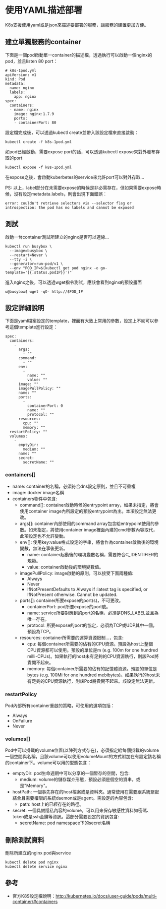 # 使用YAML描述部署

K8s支援使用yaml或是json來描述要部署的服務，讓服務的建置更加方便。

## 建立單獨服務的container

下面是一個pod啟動單一container的描述檔，透過執行可以啟動一個nginx的pod，並且listen 80 port：

```
# k8s-1pod.yml
apiVersion: v1
kind: Pod
metadata:
  name: nginx
  labels:
    app: nginx
spec:
  containers:
  - name: nginx
    image: nginx:1.7.9
    ports:
    - containerPort: 80
```

設定檔完成後，可以透過kubectl create並帶入該設定檔來直接啟動：

```
kubectl create -f k8s-1pod.yml
```

如pod已經啟動，需要expose port的話，可以透過kubectl expose來對外發布存取的port

```
kubectl expose -f k8s-1pod.yml
```

在expose之後，會啟動kuberbetes的service來允許port可以對外存取...

PS: 以上，label部分在未需要expose的時候是非必需存在，但如果需要expose時候，沒有設定metadata.labels，則會出現下面錯誤：

```
error: couldn't retrieve selectors via --selector flag or introspection: the pod has no labels and cannot be exposed
```

## 測試

啟動一台container測試所建立的nginx是否可以連線...

```
kubectl run busybox \
  --image=busybox \
  --restart=Never \
  --tty -i \
  --generator=run-pod/v1 \
  --env "POD_IP=$(kubectl get pod nginx -o go-template='{{.status.podIP}}')"
```

進入nginx之後，可以透過wget指令測試，應該會看到nginx的預設畫面

```
u@busybox$ wget -qO- http://$POD_IP
```

## 設定詳細說明

下面是yaml檔案設定的template，裡面有大致上常用的參數，設定上不妨可以參考這個template進行設定：

```
spec:
  containers:
    -
      args:
        - ""
      command:
        - ""
      env:
        -
          name: ""
          value: ""
      image: ""
      imagePullPolicy: ""
      name: ""
      ports:
        -
          containerPort: 0
          name: ""
          protocol: ""
      resources:
        cpu: ""
        memory: ""
  restartPolicy: ""
  volumes:
    -
      emptyDir:
        medium: ""
      name: ""
      secret:
        secretName: ""
```

### containers[]

* name: container的名稱，必須符合dns設定原則，並且不可重複
* image: docker image名稱
* containers物件中包含:
  * command[]: container啟動時候的entrypoint array，如果未指定，將會使用container image內所設定的預設entrypoint為主。本項設定無法更改。
  * args[]: container內部使用的command array包含給entrypoint使用的參數。如未指定，將使用container image裡面內建的cmd參數內容取代，此項設定也不允許變動。
  * env[]: 使用key:value格式設定的字串，將會作為container啟動後的環境變數，無法在事後更新。
    * name: container起動後的環境變數名稱，需要符合C_IDENTIFIER的規範。
    * value: container啟動後的環境變數值。
  * imagePullPolicy: image啟動的原則，可以接受下面兩種值:
    * Always
    * Never
    * IfNotPresentDefaults to Always if :latest tag is specified, or IfNotPresent otherwise. Cannot be updated.
  * ports[]: container所要expose的port(s)，不可更改。
    * containerPort: pod所要expose的port號。
    * name: service所要對應到的port的名稱，必須是DNS_LABEL並且為唯一存在。
    * protocol: 所要expose的port的協定，必須為TCP或UDP其中一個。預設為TCP。
  * resources: container所需要的運算資源限制...，包含:
    * cpu: 每個container所需要的佔有的CPU資源。預設為host上整個CPU資源都可以使用。預設的單位是m (e.g. 100m for one hundred milli-CPUs)。如果執行的host未有足夠的CPU資源執行，則該Pod將貴開不起來。
    * memory: 每個container所需要的佔有的記憶體資源。預設的單位是bytes (e.g. 100Mi for one hundred mebibytes)。如果執行的host未有足夠的CPU資源執行，則該Pod將貴開不起來。該設定無法更新。

### restartPolicy

Pod內部所有container重啟的策略，可使用的選項包括：
* Always
* OnFailure
* Never

### volumes[]

Pod中可以掛載的volume位置(以陣列方式存在)，必須指定給每個掛載的volume一個空間與名稱，且該volume可以使用volumeMount的方式附加在有設定該名稱的container下。volume可以用的型態包含：

* emptyDir: pod生命週期中可以分享的一個暫存的空間，包含:
  * medium: volume的儲存媒介形態，預設必須是個空的資串，或是"Memory"。
* hostPath: 一個事先存在的host檔案或是資料夾。通常使用在需要跟系統緊密結合且需要權限的系統daemon或是agent。需設定的內容包含:
  * path: host上的已經存在的路徑。
* secret: 一個具備隱私內容的volume，可以用來保存敏感性資料如密碼、token或是ssh金鑰等資訊。這部分需要設定的資訊包含:
  * secretName: pod namespace下的secret名稱


## 刪除測試資料

刪除所建立的nginx pod與service

```
kubectl delete pod nginx
kubectl delete service nginx
```

## 參考

* 官方K8S設定檔說明：http://kubernetes.io/docs/user-guide/pods/multi-container/#containers